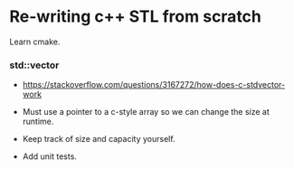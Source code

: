 # Re-writing c++ STL from scratch

Learn cmake.

### std::vector

- https://stackoverflow.com/questions/3167272/how-does-c-stdvector-work

- Must use a pointer to a c-style array so we can change the size at runtime.

- Keep track of size and capacity yourself.

- Add unit tests.

